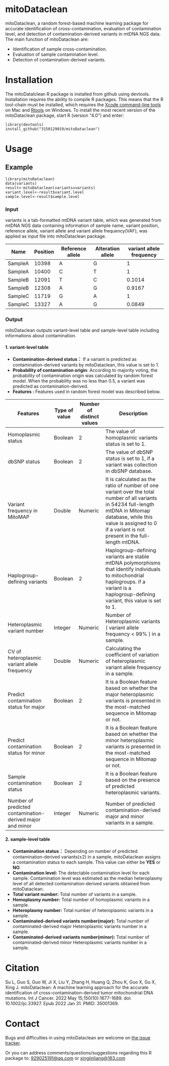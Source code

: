# mitoDataclean
  mitoDataclean, a random forest-based machine learning package for accurate identification of cross-contamination, evaluation of contamination level, and detection of contamination-derived variants in mtDNA NGS data.<br>
The main function of mitoDataclean are:<br>

  * Identification of sample cross-contamination.<br>
  * Evaluation of sample contamination level.<br>
  * Detection of contamination-derived variants.<br>



# Installation 

The mitoDatalclean R package is installed from github using devtools. Installation requires the ability to compile R packages. This means that the R tool-chain must be installed, which requires the [Xcode command-line tools](http://railsapps.github.io/xcode-command-line-tools.html) on Mac and [Rtools](https://cran.r-project.org/bin/windows/Rtools/) on Windows. To install the most recent version of the mitoDataclean package, start R (version "4.0") and enter:

```
library(devtools)
install_github("3150129019/mitoDataclean")
```



# Usage

## Example

```
library(mitoDataclean)
data(variants)
result<-mitoDataclean(variants=variants)
variant.level<-result$variant.level
sample.level<-result$sample.level
```

### Input

  variants is a tab-formatted mtDNA variant table, which was generated from mtDNA NGS data containing information of sample name, variant position, 
reference allele, variant allele and variant allele frequency(VAF), was applied as input file into mitoDataclean package. 

| Name    | Position | Reference allele | Alteration allele | variant allele frequency |
| ------- | -------- | ---------------- | ----------------- | ------------------------ |
| SampleA | 10398    | A                | G                 | 1                        |
| SampleA | 10400    | C                | T                 | 1                        |
| SampleB | 12091    | T                | C                 | 0.1014                   |
| SampleB | 12308    | A                | G                 | 0.9167                   |
| SampleC | 11719    | G                | A                 | 1                        |
| SampleC | 13327    | A                | G                 | 0.0849                   |

### Output 

  mitoDataclean outputs variant-level table and sample-level table including informations about contamination.

#### 1. variant-level table 

- **Contamination-derived status：** If a variant is predicted as contamination-derived variants by mitoDataclean, this value is set to 1.
- **Probability of contamination origin**: According to majority voting, the probability of contamination origin was calculated by random forest model. When the probability was no less than 0.5, a variant was predicted as contamination-derived.
- **Features :** Features used in random forest model was described below.

| Features                                                  | Type of value | Number of      distinct values | Description                                                  |
| --------------------------------------------------------- | ------------- | ------------------------------ | ------------------------------------------------------------ |
| Homoplasmic status                                        | Boolean       | 2                              | The value of  homoplasmic variants status is set to 1.       |
| dbSNP status                                              | Boolean       | 2                              | The value  of dbSNP status is set to 1, if a variant was collection in dbSNP database. |
| Variant frequency in MitoMAP                              | Double        | Numeric                        | It is  calculated as the ratio of number of one variant over the total number of all  variants in 54234 full-length mtDNA in Mitomap database, while this value is assigned to 0 if a  variant is not present in the full-length mtDNA. |
| Haplogroup-defining variants                              | Boolean       | 2                              | Haplogroup-defining  variants are stable mtDNA polymorphisms that identify individuals to  mitochondrial haplogroups. if  a variant is a haplogroup-defining variant, this value is set to 1. |
| Heteroplasmic variant number                              | Integer       | Numeric                        | Number of  Heteroplasmic variants ( variant allele frequency < 99% ) in a sample. |
| CV of heteroplasmic variant allele frequency              | Double        | Numeric                        | Calculating the coefficient of  variation of heteroplasmic variant allele frequency in  a sample. |
| Predict contamination status for major                    | Boolean       | 2                              | It is a Boolean  feature based on whether the major heteroplasmic variants is presented in the  most-matched sequence in Mitomap or not. |
| Predict contamination status for minor                    | Boolean       | 2                              | It is a Boolean  feature based on whether the minor heteroplasmic variants is presented in the  most-matched sequence in Mitomap or not. |
| Sample contamination status                               | Boolean       | 2                              | It is a Boolean  feature based on the presence of predicted heteroplasmic variants. |
| Number of predicted contamination-derived major and minor | Integer       | Numeric                        | Number of  predicted contamination-derived major and minor variants in a sample. |

#### 2. sample-level table 

- **Contamination status：** Depending on number of predicted contamination-derived variants(≥2) in a sample, mitoDataclean assigns a contamination status to each sample. This value can either be **YES** or **NO**.
- **Contamination level:** The detectable contamination level for each sample. Contamination level was estimated as the median heteroplasmy level of all detected contamination-derived variants obtained from mitoDataclean.
- **Total variant number:** Total number of variants in a sample.
- **Homoplasmy number:** Total  number of homoplasmic variants in a sample.
- **Heteroplasmy number:** Total number of  heteroplasmic variants in a sample.
- **Contaminated-derived variants number(major):**  Total number of  contaminated-derived major Heteroplasmic variants number in a sample.
- **Contaminated-derived variants number(minor):**  Total number of  contaminated-derived minor Heteroplasmic variants number in a sample.

# Citation

Su L, Guo S, Guo W, Ji X, Liu Y, Zhang H, Huang Q, Zhou K, Guo X, Gu X, Xing J. mitoDataclean: A machine learning approach for the accurate identification of cross-contamination-derived tumor mitochondrial DNA mutations. Int J Cancer. 2022 May 15;150(10):1677-1689. doi: 10.1002/ijc.33927. Epub 2022 Jan 31. PMID: 35001369.

# Contact 

Bugs and difficulties in using mitoDataclean are welcome on [the issue tracker](https://github.com/3150129019/mitoDataclean/issues). 

Or you can address comments/questions/suggestions regarding this R package to: 929025191@qq.com or xingjinliang@163.com<br>


